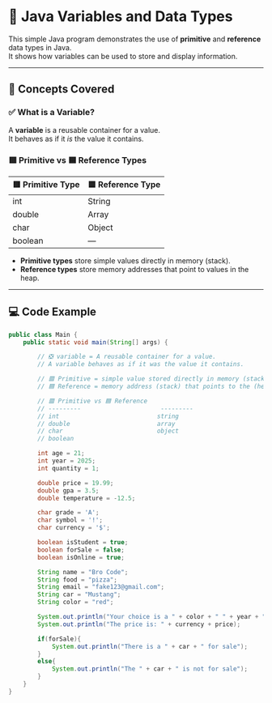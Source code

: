 # 🧠 Java Variables and Data Types

This simple Java program demonstrates the use of **primitive** and **reference** data types in Java.  
It shows how variables can be used to store and display information.

---

## 🧩 Concepts Covered

### ✅ What is a Variable?
A **variable** is a reusable container for a value.  
It behaves as if it *is* the value it contains.

### 🟥 Primitive vs 🟦 Reference Types

| 🟥 Primitive Type | 🟦 Reference Type |
|-------------------|------------------|
| int               | String           |
| double            | Array            |
| char              | Object           |
| boolean           | —                |

- **Primitive types** store simple values directly in memory (stack).
- **Reference types** store memory addresses that point to values in the heap.

---

## 💻 Code Example

```java
public class Main {
    public static void main(String[] args) {

        // ❎ variable = A reusable container for a value.
        // A variable behaves as if it was the value it contains.

        // 🟥 Primitive = simple value stored directly in memory (stack)
        // 🟦 Reference = memory address (stack) that points to the (heap)

        // 🟥 Primitive vs 🟦 Reference
        // ---------                      ---------
        // int                           string
        // double                        array
        // char                          object
        // boolean

        int age = 21;
        int year = 2025;
        int quantity = 1;

        double price = 19.99;
        double gpa = 3.5;
        double temperature = -12.5;

        char grade = 'A';
        char symbol = '!';
        char currency = '$';

        boolean isStudent = true;
        boolean forSale = false;
        boolean isOnline = true;

        String name = "Bro Code";
        String food = "pizza";
        String email = "fake123@gmail.com";
        String car = "Mustang";
        String color = "red";

        System.out.println("Your choice is a " + color + " " + year + " " + car);
        System.out.println("The price is: " + currency + price);

        if(forSale){
            System.out.println("There is a " + car + " for sale");
        }
        else{
            System.out.println("The " + car + " is not for sale");
        }
    }
}
